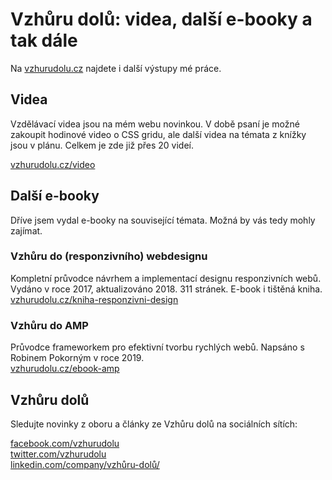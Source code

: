 # Vzhůru dolů: videa, další e-booky a tak dále

Na [vzhurudolu.cz](https://www.vzhurudolu.cz/) najdete i další výstupy mé práce.

## Videa

Vzdělávací videa jsou na mém webu novinkou. V době psaní je možné zakoupit hodinové video o CSS gridu, ale další videa na témata z knížky jsou v plánu. Celkem je zde již přes 20 videí.

[vzhurudolu.cz/video](https://www.vzhurudolu.cz/video)

## Další e-booky

Dříve jsem vydal e-booky na související témata. Možná by vás tedy mohly zajímat.

### Vzhůru do (responzivního) webdesignu

Kompletní průvodce návrhem a implementací designu responzivních webů. Vydáno v roce 2017, aktualizováno 2018. 311 stránek. E-book i tištěná kniha.  
[vzhurudolu.cz/kniha-responzivni-design](https://www.vzhurudolu.cz/kniha-responzivni-design)

### Vzhůru do AMP

Průvodce frameworkem pro efektivní tvorbu rychlých webů. Napsáno s Robinem Pokorným v roce 2019.  
[vzhurudolu.cz/ebook-amp](https://www.vzhurudolu.cz/ebook-amp/)

## Vzhůru dolů

Sledujte novinky z oboru a články ze Vzhůru dolů na sociálních sítích:

[facebook.com/vzhurudolu](https://www.facebook.com/VzhuruDolu/)  
[twitter.com/vzhurudolu](https://twitter.com/vzhurudolu)  
[linkedin.com/company/vzhůru-dolů/](https://www.linkedin.com/company/vzh%C5%AFru-dol%C5%AF/)
